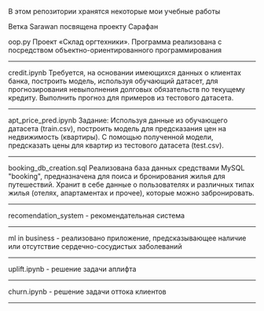 В этом репозитории хранятся некоторые мои учебные работы

Ветка Sarawan посвящена проекту Сарафан

oop.py
Проект «Склад оргтехники». Программа реализована с посредством объектно-ориентированного программирования
_______________________________________________________________________________________________________________________________________________________________________

credit.ipynb
Требуется, на основании имеющихся данных о клиентах банка, построить модель, используя обучающий датасет, для прогнозирования невыполнения долговых обязательств по текущему кредиту. Выполнить прогноз для примеров из тестового датасета.
_______________________________________________________________________________________________________________________________________________________________________

apt_price_pred.ipynb
Задание:
Используя данные из обучающего датасета (train.csv), построить модель для предсказания цен на недвижимость (квартиры). С помощью полученной модели, предсказать цены для квартир из тестового датасета (test.csv).
_______________________________________________________________________________________________________________________________________________________________________

booking_db_creation.sql
Реализована база данных средствами MySQL "booking", предназначена для поиса и бронирования жилья для путешествий. Хранит в себе данные о пользователях и различных типах жилья (отелях, апартаментах и прочее), которые можно забронировать.
_______________________________________________________________________________________________________________________________________________________________________

recomendation_system - рекомендательная система
_______________________________________________________________________________________________________________________________________________________________________

ml in business - реализовано приложение, предсказывающее наличие или отсутствие сердечно-сосудистых заболеваний
_______________________________________________________________________________________________________________________________________________________________________

uplift.ipynb - решение задачи аплифта
_______________________________________________________________________________________________________________________________________________________________________

churn.ipynb - решение задачи оттока клиентов
_______________________________________________________________________________________________________________________________________________________________________
